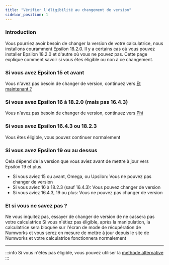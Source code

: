 ```yaml
---
title: "Vérifier l'éligibilité au changement de version"
sidebar_position: 1
---
```


### Introduction

Vous pourriez avoir besoin de changer la version de votre calculatrice, nous installons couramment Epsilon 18.2.0. Il y a certains cas où vous pouvez installer Epsilon 18.2.0 et d'autre où vous ne pouvez pas. Cette page explique comment savoir si vous êtes éligible ou non à ce changement.

### Si vous avez Epsilon 15 et avant

Vous n'avez pas besoin de changer de version, continuez vers [Et maintenant ?](./n0110-unlocked)

### Si vous avez Epsilon 16 à 18.2.0 (mais pas 16.4.3)

Vous n'avez pas besoin de changer de version, continuez vers [Phi](./phi)

### Si vous avez Epsilon 16.4.3 ou 18.2.3

Vous êtes éligible, vous pouvez continuer normalement

### Si vous avez Epsilon 19 ou au dessus

Cela dépend de la version que vous aviez avant de mettre à jour vers Epsilon 19 et plus.

- Si vous aviez 15 ou avant, Omega, ou Upsilon: Vous ne pouvez pas changer de version
- Si vous aviez 16 à 18.2.3 (sauf 16.4.3): Vous pouvez changer de version
- Si vous aviez 16.4.3, 19 ou plus: Vous ne pouvez pas changer de version

### Et si vous ne savez pas ?

Ne vous inquitez pas, essayer de changer de version de ne cassera pas votre calculatrice
Si vous n'étiez pas éligible, après la manipulation, la calculatrice sera bloquée sur l'écran de mode de récupération de Numworks et vous serez en mesure de mettre à jour depuis le site de Numworks et votre calculatrice fonctionnera normalement

---

:::info
Si vous n'êtes pas éligible, vous pouvez utiliser la [methode alternative](/docs/unlock/n0110-is-locked#alt-methods)
:::
